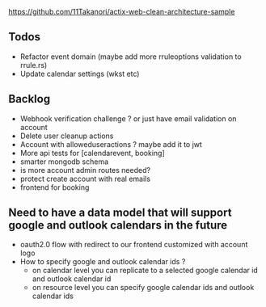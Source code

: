 https://github.com/11Takanori/actix-web-clean-architecture-sample

## Todos

- Refactor event domain (maybe add more rruleoptions validation to rrule.rs)
- Update calendar settings (wkst etc)

## Backlog

- Webhook verification challenge ? or just have email validation on account
- Delete user cleanup actions
- Account with alloweduseractions ? maybe add it to jwt
- More api tests for [calendarevent, booking]
- smarter mongodb schema
- is more account admin routes needed?
- protect create account with real emails
- frontend for booking

## Need to have a data model that will support google and outlook calendars in the future

- oauth2.0 flow with redirect to our frontend customized with account logo
- How to specify google and outlook calendar ids ?
  - on calendar level you can replicate to a selected google calendar id and outlook calendar id
  - on resource level you can specify google calendar ids and outlook calendar ids
